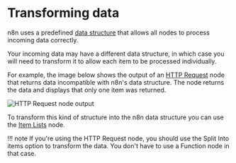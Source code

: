 # Transforming data

n8n uses a predefined [data structure](/data/data-structure/) that allows all nodes to process incoming data correctly.

Your incoming data may have a different data structure, in which case you will need to transform it to allow each item to be processed individually.

For example, the image below shows the output of an [HTTP Request](/integrations/builtin/core-nodes/n8n-nodes-base.httpRequest/) node that returns data incompatible with n8n's data structure. The node returns the data and displays that only one item was returned.

![HTTP Request node output](/_images/data/transforming-data/HTTPRequest_output.png)

To transform this kind of structure into the n8n data structure you can use the [Item Lists](/integrations/builtin/core-nodes/n8n-nodes-base.itemLists/) node.

!!! note
    If you're using the HTTP Request node, you should use the Split Into items option to transform the data. You don't have to use a Function node in that case.


    
